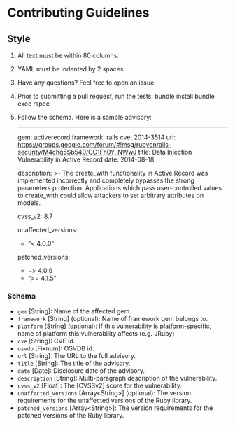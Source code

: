 # Contributing Guidelines

## Style

1. All text must be within 80 columns.
2. YAML must be indented by 2 spaces.
3. Have any questions? Feel free to open an issue.
4. Prior to submitting a pull request, run the tests:
    bundle install
    bundle exec rspec

5. Follow the schema. Here is a sample advisory:

    ---
    gem: activerecord
    framework: rails
    cve: 2014-3514
    url: https://groups.google.com/forum/#!msg/rubyonrails-security/M4chq5Sb540/CC1Fh0Y_NWwJ
    title: Data Injection Vulnerability in Active Record 
    date: 2014-08-18

    description: >-
      The create_with functionality in Active Record was implemented
      incorrectly and completely bypasses the strong parameters
      protection. Applications which pass user-controlled values to
      create_with could allow attackers to set arbitrary attributes on
      models.
      
    cvss_v2: 8.7

    unaffected_versions:
      - "< 4.0.0"

    patched_versions:
      - ~> 4.0.9 
      - ">= 4.1.5"

### Schema

* `gem` \[String\]: Name of the affected gem.
* `framework` \[String\] (optional): Name of framework gem belongs to.
* `platform` \[String\] (optional): If this vulnerability is platform-specific, name of platform this vulnerability affects (e.g. JRuby)
* `cve` \[String\]: CVE id.
* `osvdb` \[Fixnum\]: OSVDB id.
* `url` \[String\]: The URL to the full advisory.
* `title` \[String\]: The title of the advisory.
* `date` \[Date\]: Disclosure date of the advisory.
* `description` \[String\]: Multi-paragraph description of the vulnerability.
* `cvss_v2` \[Float\]: The [CVSSv2] score for the vulnerability.
* `unaffected_versions` \[Array\<String\>\] (optional): The version requirements for the
  unaffected versions of the Ruby library.
* `patched_versions` \[Array\<String\>\]: The version requirements for the
  patched versions of the Ruby library.

